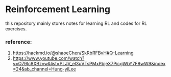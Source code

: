 # Reinforcement Learning  
this repository mainly stores notes for learning RL and codes for RL exercises.  

### reference:  
1. https://hackmd.io/@shaoeChen/SkRbRFBvH#Q-Learning  
2. https://www.youtube.com/watch?v=O79Ic8XBzvw&list=PLJV_el3uVTsPMxPbjeX7PicgWbY7F8wW9&index=24&ab_channel=Hung-yiLee  
